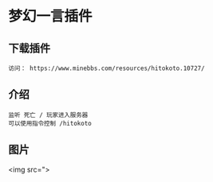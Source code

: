 # 梦幻一言插件

## 下载插件
```
访问： https://www.minebbs.com/resources/hitokoto.10727/
```
## 介绍
```
监听 死亡 / 玩家进入服务器
可以使用指令控制 /hitokoto 

```
## 图片
<img src=">